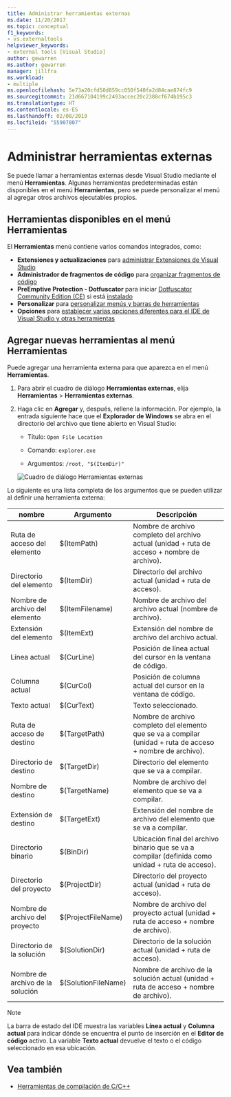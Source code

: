 ```yaml
---
title: Administrar herramientas externas
ms.date: 11/20/2017
ms.topic: conceptual
f1_keywords:
- vs.externaltools
helpviewer_keywords:
- external tools [Visual Studio]
author: gewarren
ms.author: gewarren
manager: jillfra
ms.workload:
- multiple
ms.openlocfilehash: 5e73a20cfd50d859cc050f540fa2d84cae874fc9
ms.sourcegitcommit: 21d667104199c2493accec20c2388cf674b195c3
ms.translationtype: HT
ms.contentlocale: es-ES
ms.lasthandoff: 02/08/2019
ms.locfileid: "55907807"
---
```

# <a name="manage-external-tools"></a>Administrar herramientas externas

Se puede llamar a herramientas externas desde Visual Studio mediante el menú **Herramientas**. Algunas herramientas predeterminadas están disponibles en el menú **Herramientas**, pero se puede personalizar el menú al agregar otros archivos ejecutables propios.

## <a name="tools-available-on-the-tools-menu"></a>Herramientas disponibles en el menú Herramientas

El **Herramientas** menú contiene varios comandos integrados, como:

* **Extensiones y actualizaciones** para [administrar Extensiones de Visual Studio](finding-and-using-visual-studio-extensions.md)
* **Administrador de fragmentos de código** para [organizar fragmentos de código](code-snippets.md)
* **PreEmptive Protection - Dotfuscator** para iniciar [Dotfuscator Community Edition (CE)](dotfuscator/index.md) si está [instalado](dotfuscator/install.md)
* **Personalizar** para [personalizar menús y barras de herramientas](how-to-customize-menus-and-toolbars-in-visual-studio.md)
* **Opciones** para [establecer varias opciones diferentes para el IDE de Visual Studio y otras herramientas](reference/options-dialog-box-visual-studio.md)

## <a name="add-new-tools-to-the-tools-menu"></a>Agregar nuevas herramientas al menú Herramientas

Puede agregar una herramienta externa para que aparezca en el menú **Herramientas**.

1. Para abrir el cuadro de diálogo **Herramientas externas**, elija **Herramientas** > **Herramientas externas**.

1. Haga clic en **Agregar** y, después, rellene la información. Por ejemplo, la entrada siguiente hace que el **Explorador de Windows** se abra en el directorio del archivo que tiene abierto en Visual Studio:

   * Título: `Open File Location`

   * Comando: `explorer.exe`

   * Argumentos: `/root, "$(ItemDir)"`

   ![Cuadro de diálogo Herramientas externas](media/external-tools-dialog.png)

Lo siguiente es una lista completa de los argumentos que se pueden utilizar al definir una herramienta externa:

|nombre|Argumento|Descripción|
|----------|--------------|-----------------|
|Ruta de acceso del elemento|$(ItemPath)|Nombre de archivo completo del archivo actual (unidad + ruta de acceso + nombre de archivo).|
|Directorio del elemento|$(ItemDir)|Directorio del archivo actual (unidad + ruta de acceso).|
|Nombre de archivo del elemento|$(ItemFilename)|Nombre de archivo del archivo actual (nombre de archivo).|
|Extensión del elemento|$(ItemExt)|Extensión del nombre de archivo del archivo actual.|
|Línea actual|$(CurLine)|Posición de línea actual del cursor en la ventana de código.|
|Columna actual|$(CurCol)|Posición de columna actual del cursor en la ventana de código.|
|Texto actual|$(CurText)|Texto seleccionado.|
|Ruta de acceso de destino|$(TargetPath)|Nombre de archivo completo del elemento que se va a compilar (unidad + ruta de acceso + nombre de archivo).|
|Directorio de destino|$(TargetDir)|Directorio del elemento que se va a compilar.|
|Nombre de destino|$(TargetName)|Nombre de archivo del elemento que se va a compilar.|
|Extensión de destino|$(TargetExt)|Extensión del nombre de archivo del elemento que se va a compilar.|
|Directorio binario|$(BinDir)|Ubicación final del archivo binario que se va a compilar (definida como unidad + ruta de acceso).|
|Directorio del proyecto|$(ProjectDir)|Directorio del proyecto actual (unidad + ruta de acceso).|
|Nombre de archivo del proyecto|$(ProjectFileName)|Nombre de archivo del proyecto actual (unidad + ruta de acceso + nombre de archivo).|
|Directorio de la solución|$(SolutionDir)|Directorio de la solución actual (unidad + ruta de acceso).|
|Nombre de archivo de la solución|$(SolutionFileName)|Nombre de archivo de la solución actual (unidad + ruta de acceso + nombre de archivo).|

> [!NOTE]
> La barra de estado del IDE muestra las variables **Línea actual** y **Columna actual** para indicar dónde se encuentra el punto de inserción en el **Editor de código** activo. La variable **Texto actual** devuelve el texto o el código seleccionado en esa ubicación.

## <a name="see-also"></a>Vea también

- [Herramientas de compilación de C/C++](/cpp/build/reference/c-cpp-build-tools)
